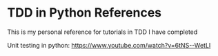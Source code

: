 # TDD in Python References

This is my personal reference for tutorials in TDD I have completed

Unit testing in python: https://www.youtube.com/watch?v=6tNS--WetLI

